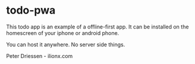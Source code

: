# todo-pwa

This todo app is an example of a offline-first app. It can be installed on the homescreen of your iphone or android phone. 

You can host it anywhere. No server side things.

Peter Driessen - ilionx.com